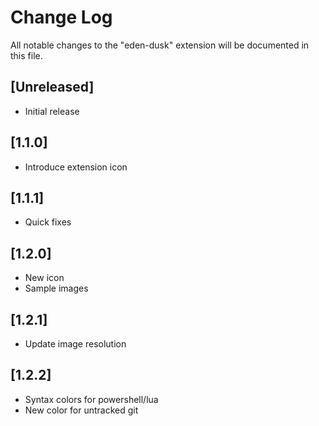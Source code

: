 # Change Log

All notable changes to the "eden-dusk" extension will be documented in this file.

## [Unreleased]

- Initial release

## [1.1.0]

- Introduce extension icon

## [1.1.1]

- Quick fixes

## [1.2.0]

- New icon
- Sample images

## [1.2.1]

- Update image resolution

## [1.2.2]

- Syntax colors for powershell/lua
- New color for untracked git